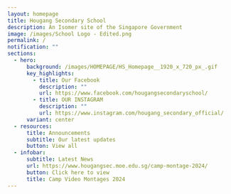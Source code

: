 ```yaml
---
layout: homepage
title: Hougang Secondary School
description: An Isomer site of the Singapore Government
image: /images/School Logo - Edited.png
permalink: /
notification: ""
sections:
  - hero:
      background: /images/HOMEPAGE/HS_Homepage__1920_x_720_px_.gif
      key_highlights:
        - title: Our Facebook
          description: ""
          url: https://www.facebook.com/hougangsecondaryschool/
        - title: OUR INSTAGRAM
          description: ""
          url: https://www.instagram.com/hougang_secondary_official/
      variant: center
  - resources:
      title: Announcements
      subtitle: Our latest updates
      button: View all
  - infobar:
      subtitle: Latest News
      url: https://www.hougangsec.moe.edu.sg/camp-montage-2024/
      button: Click here to view
      title: Camp Video Montages 2024
---
```

